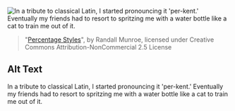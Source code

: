 ![In a tribute to classical Latin, I started pronouncing it 'per-kent.' Eventually my friends had to resort to spritzing me with a water bottle like a cat to train me out of it.](https://imgs.xkcd.com/comics/percentage_styles.png)
> "[Percentage Styles](https://xkcd.com/2132/)", by Randall Munroe, licensed under Creative Commons Attribution-NonCommercial 2.5 License

## Alt Text
In a tribute to classical Latin, I started pronouncing it 'per-kent.' Eventually my friends had to resort to spritzing me with a water bottle like a cat to train me out of it.
